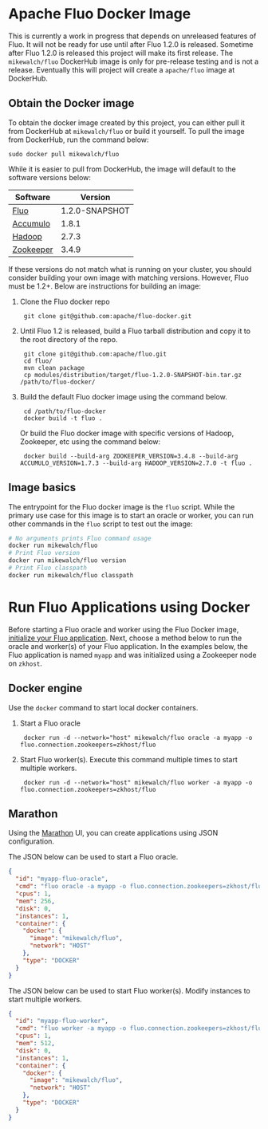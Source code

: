 # Apache Fluo Docker Image

This is currently a work in progress that depends on unreleased features of Fluo.  It will not be ready for use until after Fluo 1.2.0 is released.  Sometime after Fluo 1.2.0 is released this project will make its first release.  The `mikewalch/fluo` DockerHub image is only for pre-release testing and is not a release.  Eventually this will project will create a `apache/fluo` image at DockerHub.

## Obtain the Docker image

To obtain the docker image created by this project, you can either pull it from DockerHub at
`mikewalch/fluo` or build it yourself. To pull the image from DockerHub, run the command below:

    sudo docker pull mikewalch/fluo

While it is easier to pull from DockerHub, the image will default to the software versions below:

| Software    | Version        |
|-------------|----------------|
| [Fluo]      | 1.2.0-SNAPSHOT |
| [Accumulo]  | 1.8.1          |
| [Hadoop]    | 2.7.3          |
| [Zookeeper] | 3.4.9          |

If these versions do not match what is running on your cluster, you should consider building
your own image with matching versions. However, Fluo must be 1.2+. Below are instructions for
building an image:

1. Clone the Fluo docker repo

        git clone git@github.com:apache/fluo-docker.git

2. Until Fluo 1.2 is released, build a Fluo tarball distribution and copy it to the root
   directory of the repo.

        git clone git@github.com:apache/fluo.git
        cd fluo/
        mvn clean package
        cp modules/distribution/target/fluo-1.2.0-SNAPSHOT-bin.tar.gz /path/to/fluo-docker/

3. Build the default Fluo docker image using the command below.

        cd /path/to/fluo-docker
        docker build -t fluo .

   Or build the Fluo docker image with specific versions of Hadoop, Zookeeper, etc using the command below:

        docker build --build-arg ZOOKEEPER_VERSION=3.4.8 --build-arg ACCUMULO_VERSION=1.7.3 --build-arg HADOOP_VERSION=2.7.0 -t fluo .

## Image basics

The entrypoint for the Fluo docker image is the `fluo` script. While the primary use
case for this image is to start an oracle or worker, you can run other commands in the
`fluo` script to test out the image:

```bash
# No arguments prints Fluo command usage
docker run mikewalch/fluo
# Print Fluo version
docker run mikewalch/fluo version
# Print Fluo classpath
docker run mikewalch/fluo classpath
```

# Run Fluo Applications using Docker

Before starting a Fluo oracle and worker using the Fluo Docker image, [initialize your Fluo application][application]. 
Next, choose a method below to run the oracle and worker(s) of your Fluo application. In the examples below, the Fluo
application is named `myapp` and was initialized using a Zookeeper node on `zkhost`.

## Docker engine

Use the `docker` command to start local docker containers.

1. Start a Fluo oracle

        docker run -d --network="host" mikewalch/fluo oracle -a myapp -o fluo.connection.zookeepers=zkhost/fluo

2. Start Fluo worker(s). Execute this command multiple times to start multiple workers.

        docker run -d --network="host" mikewalch/fluo worker -a myapp -o fluo.connection.zookeepers=zkhost/fluo

## Marathon

Using the [Marathon] UI, you can create applications using JSON configuration.

The JSON below can be used to start a Fluo oracle.

```json
{
  "id": "myapp-fluo-oracle",
  "cmd": "fluo oracle -a myapp -o fluo.connection.zookeepers=zkhost/fluo",
  "cpus": 1,
  "mem": 256,
  "disk": 0,
  "instances": 1,
  "container": {
    "docker": {
      "image": "mikewalch/fluo",
      "network": "HOST"
    },
    "type": "DOCKER"
  }
}
```

The JSON below can be used to start Fluo worker(s). Modify instances to start multiple workers.

```json
{
  "id": "myapp-fluo-worker",
  "cmd": "fluo worker -a myapp -o fluo.connection.zookeepers=zkhost/fluo",
  "cpus": 1,
  "mem": 512,
  "disk": 0,
  "instances": 1,
  "container": {
    "docker": {
      "image": "mikewalch/fluo",
      "network": "HOST"
    },
    "type": "DOCKER"
  }
}
```

[Fluo]: https://fluo.apache.org/
[Accumulo]: https://accumulo.apache.org/
[Hadoop]: https://hadoop.apache.org/
[Zookeeper]: https://zookeeper.apache.org/
[application]: https://github.com/apache/fluo/blob/master/docs/applications.md
[Marathon]: https://mesosphere.github.io/marathon/
